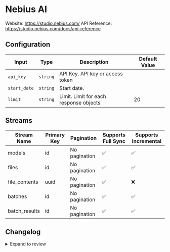 # Nebius AI
Website: https://studio.nebius.com/
API Reference: https://studio.nebius.com/docs/api-reference

## Configuration

| Input | Type | Description | Default Value |
|-------|------|-------------|---------------|
| `api_key` | `string` | API Key. API key or access token |  |
| `start_date` | `string` | Start date.  |  |
| `limit` | `string` | Limit. Limit for each response objects | 20 |

## Streams
| Stream Name | Primary Key | Pagination | Supports Full Sync | Supports Incremental |
|-------------|-------------|------------|---------------------|----------------------|
| models | id | No pagination | ✅ |  ✅  |
| files | id | No pagination | ✅ |  ✅  |
| file_contents | uuid | No pagination | ✅ |  ❌  |
| batches | id | No pagination | ✅ |  ✅  |
| batch_results | id | No pagination | ✅ |  ✅  |

## Changelog

<details>
  <summary>Expand to review</summary>

| Version          | Date              | Pull Request | Subject        |
|------------------|-------------------|--------------|----------------|
| 0.0.15 | 2025-08-02 | [64248](https://github.com/airbytehq/airbyte/pull/64248) | Update dependencies |
| 0.0.14 | 2025-07-26 | [63850](https://github.com/airbytehq/airbyte/pull/63850) | Update dependencies |
| 0.0.13 | 2025-07-19 | [63397](https://github.com/airbytehq/airbyte/pull/63397) | Update dependencies |
| 0.0.12 | 2025-07-12 | [63178](https://github.com/airbytehq/airbyte/pull/63178) | Update dependencies |
| 0.0.11 | 2025-07-05 | [62646](https://github.com/airbytehq/airbyte/pull/62646) | Update dependencies |
| 0.0.10 | 2025-06-28 | [62310](https://github.com/airbytehq/airbyte/pull/62310) | Update dependencies |
| 0.0.9 | 2025-06-21 | [61019](https://github.com/airbytehq/airbyte/pull/61019) | Update dependencies |
| 0.0.8 | 2025-05-24 | [60544](https://github.com/airbytehq/airbyte/pull/60544) | Update dependencies |
| 0.0.7 | 2025-05-10 | [60169](https://github.com/airbytehq/airbyte/pull/60169) | Update dependencies |
| 0.0.6 | 2025-05-03 | [59489](https://github.com/airbytehq/airbyte/pull/59489) | Update dependencies |
| 0.0.5 | 2025-04-27 | [59073](https://github.com/airbytehq/airbyte/pull/59073) | Update dependencies |
| 0.0.4 | 2025-04-19 | [58523](https://github.com/airbytehq/airbyte/pull/58523) | Update dependencies |
| 0.0.3 | 2025-04-12 | [57856](https://github.com/airbytehq/airbyte/pull/57856) | Update dependencies |
| 0.0.2 | 2025-04-05 | [57348](https://github.com/airbytehq/airbyte/pull/57348) | Update dependencies |
| 0.0.1 | 2025-04-03 | [56989](https://github.com/airbytehq/airbyte/pull/56989) | Initial release by [@btkcodedev](https://github.com/btkcodedev) via Connector Builder |

</details>
